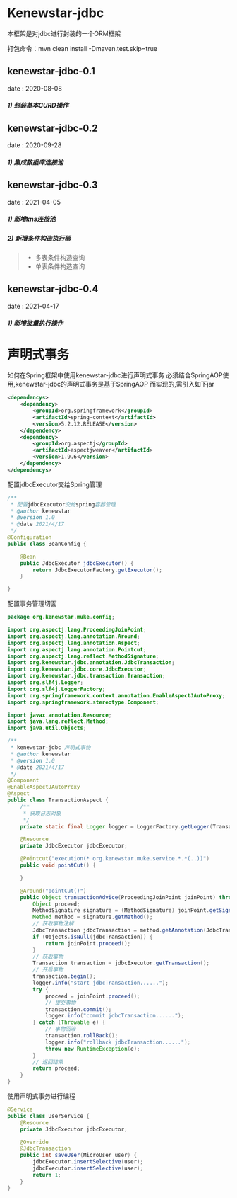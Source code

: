 # Kenewstar-jdbc
本框架是对jdbc进行封装的一个ORM框架

打包命令：mvn clean install -Dmaven.test.skip=true

## kenewstar-jdbc-0.1
date : 2020-08-08
##### 1) 封装基本CURD操作

## kenewstar-jdbc-0.2
date : 2020-09-28
##### 1) 集成数据库连接池

## kenewstar-jdbc-0.3
date : 2021-04-05
##### 1) 新增kns连接池
##### 2) 新增条件构造执行器
> * 多表条件构造查询
> * 单表条件构造查询

## kenewstar-jdbc-0.4
date : 2021-04-17
##### 1) 新增批量执行操作


# 声明式事务
如何在Spring框架中使用kenewstar-jdbc进行声明式事务
必须结合SpringAOP使用,kenewstar-jdbc的声明式事务是基于SpringAOP
而实现的,需引入如下jar
```xml
<dependencys>
    <dependency>
        <groupId>org.springframework</groupId>
        <artifactId>spring-context</artifactId>
        <version>5.2.12.RELEASE</version>
    </dependency>
    <dependency>
        <groupId>org.aspectj</groupId>
        <artifactId>aspectjweaver</artifactId>
        <version>1.9.6</version>
    </dependency>
</dependencys>
```
配置jdbcExecutor交给Spring管理
```java
/**
 * 配置jdbcExecutor交给spring容器管理
 * @author kenewstar
 * @version 1.0
 * @date 2021/4/17
 */
@Configuration
public class BeanConfig {

    @Bean
    public JdbcExecutor jdbcExecutor() {
        return JdbcExecutorFactory.getExecutor();
    }

}
```
配置事务管理切面
```java
package org.kenewstar.muke.config;

import org.aspectj.lang.ProceedingJoinPoint;
import org.aspectj.lang.annotation.Around;
import org.aspectj.lang.annotation.Aspect;
import org.aspectj.lang.annotation.Pointcut;
import org.aspectj.lang.reflect.MethodSignature;
import org.kenewstar.jdbc.annotation.JdbcTransaction;
import org.kenewstar.jdbc.core.JdbcExecutor;
import org.kenewstar.jdbc.transaction.Transaction;
import org.slf4j.Logger;
import org.slf4j.LoggerFactory;
import org.springframework.context.annotation.EnableAspectJAutoProxy;
import org.springframework.stereotype.Component;

import javax.annotation.Resource;
import java.lang.reflect.Method;
import java.util.Objects;

/**
 * kenewstar-jdbc 声明式事物
 * @author kenewstar
 * @version 1.0
 * @date 2021/4/17
 */
@Component
@EnableAspectJAutoProxy
@Aspect
public class TransactionAspect {
    /**
     * 获取日志对象
     */
    private static final Logger logger = LoggerFactory.getLogger(TransactionAspect.class);

    @Resource
    private JdbcExecutor jdbcExecutor;

    @Pointcut("execution(* org.kenewstar.muke.service.*.*(..))")
    public void pointCut() {

    }

    @Around("pointCut()")
    public Object transactionAdvice(ProceedingJoinPoint joinPoint) throws Throwable {
        Object proceed;
        MethodSignature signature = (MethodSignature) joinPoint.getSignature();
        Method method = signature.getMethod();
        // 获取事物注解
        JdbcTransaction jdbcTransaction = method.getAnnotation(JdbcTransaction.class);
        if (Objects.isNull(jdbcTransaction)) {
            return joinPoint.proceed();
        }
        // 获取事物
        Transaction transaction = jdbcExecutor.getTransaction();
        // 开启事物
        transaction.begin();
        logger.info("start jdbcTransaction......");
        try {
            proceed = joinPoint.proceed();
            // 提交事物
            transaction.commit();
            logger.info("commit jdbcTransaction......");
        } catch (Throwable e) {
            // 事物回滚
            transaction.rollBack();
            logger.info("rollback jdbcTransaction......");
            throw new RuntimeException(e);
        }
        // 返回结果
        return proceed;
    }
}

```

使用声明式事务进行编程
```java
@Service 
public class UserService {
    @Resource
    private JdbcExecutor jdbcExecutor;

    @Override
    @JdbcTransaction
    public int saveUser(MicroUser user) {
        jdbcExecutor.insertSelective(user);
        jdbcExecutor.insertSelective(user);
        return 1;
    }
} 
```
